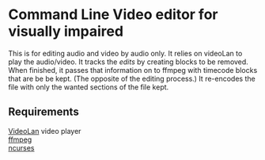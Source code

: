 # Command Line Video editor for visually impaired

This is for editing audio and video by audio only. It relies on videoLan to play the audio/video. It tracks the *edits* by creating blocks to be removed. When finished, it passes that information on to ffmpeg with timecode blocks that are be be kept. (The opposite of the editing process.) It re-encodes the file with only the wanted sections of the file kept.


## Requirements
[VideoLan](https://www.videolan.org/index.html) video player  
[ffmpeg](https://www.ffmpeg.org/)  
[ncurses](https://linux.die.net/man/3/ncurses)
